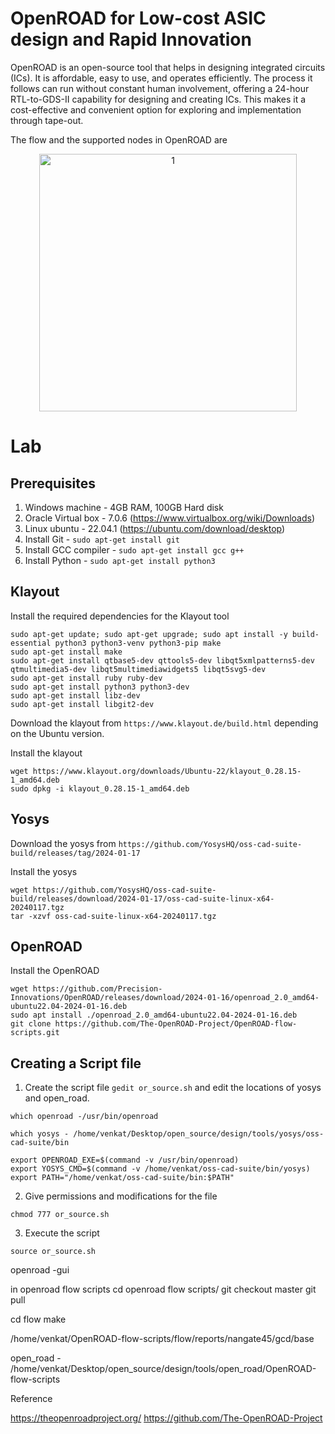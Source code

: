 # OpenROAD for Low-cost ASIC design and Rapid Innovation

OpenROAD is an open-source tool that helps in designing integrated circuits (ICs). It is affordable, easy to use, and operates efficiently. The process it follows can run without constant human involvement, offering a 24-hour RTL-to-GDS-II capability for designing and creating ICs. This makes it a cost-effective and convenient option for exploring and implementation through tape-out.

The flow and the supported nodes in OpenROAD are

<div align = "center"><img width="412" alt="1" src="https://github.com/KAMATHAM19/OpenROAD-for-Low-cost-ASIC-design-and-Rapid-Innovation/assets/64173714/7eaa9c22-ad38-4be5-97a6-8090fa87a993"></div>


# Lab

## Prerequisites
1. Windows machine - 4GB RAM, 100GB Hard disk
2. Oracle Virtual box - 7.0.6 (https://www.virtualbox.org/wiki/Downloads)
3. Linux ubuntu - 22.04.1 (https://ubuntu.com/download/desktop)
4. Install Git - `sudo apt-get install git`
5. Install GCC compiler - `sudo apt-get install gcc g++`
6. Install Python - `sudo apt-get install python3`

 ## Klayout
 Install the required dependencies for the Klayout tool
 
```
sudo apt-get update; sudo apt-get upgrade; sudo apt install -y build-essential python3 python3-venv python3-pip make
sudo apt-get install make
sudo apt-get install qtbase5-dev qttools5-dev libqt5xmlpatterns5-dev qtmultimedia5-dev libqt5multimediawidgets5 libqt5svg5-dev
sudo apt-get install ruby ruby-dev
sudo apt-get install python3 python3-dev
sudo apt-get install libz-dev
sudo apt-get install libgit2-dev
```
Download the klayout from `https://www.klayout.de/build.html` depending on the Ubuntu version.

Install the klayout
```
wget https://www.klayout.org/downloads/Ubuntu-22/klayout_0.28.15-1_amd64.deb
sudo dpkg -i klayout_0.28.15-1_amd64.deb
```
## Yosys
Download the yosys from `https://github.com/YosysHQ/oss-cad-suite-build/releases/tag/2024-01-17`

Install the yosys
```
wget https://github.com/YosysHQ/oss-cad-suite-build/releases/download/2024-01-17/oss-cad-suite-linux-x64-20240117.tgz
tar -xzvf oss-cad-suite-linux-x64-20240117.tgz
```
## OpenROAD
Install the OpenROAD
```
wget https://github.com/Precision-Innovations/OpenROAD/releases/download/2024-01-16/openroad_2.0_amd64-ubuntu22.04-2024-01-16.deb
sudo apt install ./openroad_2.0_amd64-ubuntu22.04-2024-01-16.deb
git clone https://github.com/The-OpenROAD-Project/OpenROAD-flow-scripts.git
```
## Creating a Script file
1. Create the script file `gedit or_source.sh` and edit the locations of yosys and open_road. 

`which openroad -/usr/bin/openroad`

`which yosys - /home/venkat/Desktop/open_source/design/tools/yosys/oss-cad-suite/bin`

```
export OPENROAD_EXE=$(command -v /usr/bin/openroad)
export YOSYS_CMD=$(command -v /home/venkat/oss-cad-suite/bin/yosys)
export PATH="/home/venkat/oss-cad-suite/bin:$PATH"
```
2. Give permissions and modifications for the file
```
chmod 777 or_source.sh
```
3. Execute the script
```
source or_source.sh
```


openroad -gui

in openroad flow scripts 
cd openroad flow scripts/
git checkout master
git pull

cd flow
make


/home/venkat/OpenROAD-flow-scripts/flow/reports/nangate45/gcd/base


open_road - /home/venkat/Desktop/open_source/design/tools/open_road/OpenROAD-flow-scripts























Reference

https://theopenroadproject.org/
https://github.com/The-OpenROAD-Project
